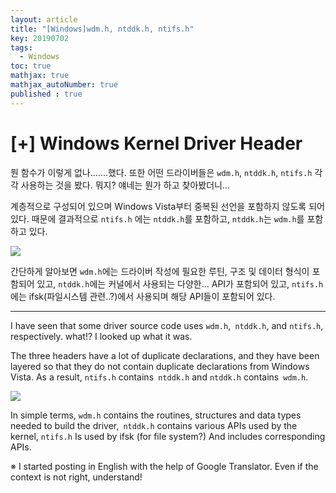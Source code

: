 ```yaml
---
layout: article
title: "[Windows]wdm.h, ntddk.h, ntifs.h"
key: 20190702
tags:
  - Windows
toc: true
mathjax: true
mathjax_autoNumber: true
published : true
---
```


# [+] Windows Kernel Driver Header

<!--more-->

뭔 함수가 이렇게 없나.......했다. 또한 어떤 드라이버들은 `wdm.h`, `ntddk.h`, `ntifs.h` 각각 사용하는 것을 봤다. 뭐지? 얘네는 뭔가 하고 찾아봤더니...

계층적으로 구성되어 있으며 Windows Vista부터 중복된 선언을 포함하지 않도록 되어있다.
때문에 결과적으로 `ntifs.h` 에는 `ntddk.h`를 포함하고, `ntddk.h`는 `wdm.h`를 포함하고 있다.

<img src="https://i-msdn.sec.s-msft.com/dynimg/IC52278.gif">

간단하게 알아보면 `wdm.h`에는 드라이버 작성에 필요한 루틴, 구조 및 데이터 형식이 포함되어 있고,  `ntddk.h`에는 커널에서 사용되는 다양한... API가 포함되어 있고, `ntifs.h`에는 ifsk(파일시스템 관련..?)에서 사용되며 해당 API들이 포함되어 있다.



------

I have seen that some driver source code uses `wdm.h`,` ntddk.h`, and `ntifs.h`, respectively. what!? I looked up what it was.

The three headers have a lot of duplicate declarations, and they have been layered so that they do not contain duplicate declarations from Windows Vista.
As a result, `ntifs.h` contains` ntddk.h` and `ntddk.h` contains` wdm.h`.

<img src="https://i-msdn.sec.s-msft.com/dynimg/IC52278.gif">

In simple terms, `wdm.h` contains the routines, structures and data types needed to build the driver,` ntddk.h` contains various APIs used by the kernel, `ntifs.h` Is used by ifsk (for file system?) And includes corresponding APIs.

※ I started posting in English with the help of Google Translator. Even if the context is not right, understand!





